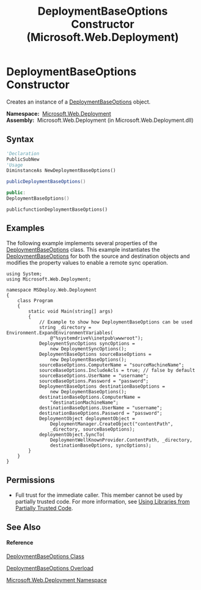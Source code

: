 ﻿---
title: DeploymentBaseOptions Constructor  (Microsoft.Web.Deployment)
TOCTitle: DeploymentBaseOptions Constructor
ms:assetid: M:Microsoft.Web.Deployment.DeploymentBaseOptions.#ctor
ms:mtpsurl: https://msdn.microsoft.com/en-us/library/microsoft.web.deployment.deploymentbaseoptions.deploymentbaseoptions(v=VS.90)
ms:contentKeyID: 20209325
ms.date: 05/02/2012
mtps_version: v=VS.90
dev_langs:
- vb
- csharp
- c++
- jscript
api_location:
- Microsoft.Web.Deployment.dll
api_name:
- Microsoft.Web.Deployment.DeploymentBaseOptions..ctor
api_type:
- Managed
topic_type:
- apiref
- kbSyntax
product_family_name: VS
ROBOTS: INDEX,FOLLOW
---

# DeploymentBaseOptions Constructor

Creates an instance of a [DeploymentBaseOptions](deploymentbaseoptions-class-microsoft-web-deployment.md) object.

**Namespace:**  [Microsoft.Web.Deployment](microsoft-web-deployment-namespace.md)  
**Assembly:**  Microsoft.Web.Deployment (in Microsoft.Web.Deployment.dll)

## Syntax

``` vb
'Declaration
PublicSubNew
'Usage
DiminstanceAs NewDeploymentBaseOptions()
```

``` csharp
publicDeploymentBaseOptions()
```

``` c++
public:
DeploymentBaseOptions()
```

``` jscript
publicfunctionDeploymentBaseOptions()
```

## Examples

The following example implements several properties of the [DeploymentBaseOptions](deploymentbaseoptions-class-microsoft-web-deployment.md) class. This example instantiates the [DeploymentBaseOptions](deploymentbaseoptions-class-microsoft-web-deployment.md) for both the source and destination objects and modifies the property values to enable a remote sync operation.

    using System;
    using Microsoft.Web.Deployment;
    
    namespace MSDeploy.Web.Deployment
    {
        class Program
        {
            static void Main(string[] args)
            {
                // Example to show how DeploymentBaseOptions can be used
                string _directory = Environment.ExpandEnvironmentVariables(
                    @"%systemdrive%\inetpub\wwwroot");
                DeploymentSyncOptions syncOptions = 
                    new DeploymentSyncOptions();
                DeploymentBaseOptions sourceBaseOptions = 
                    new DeploymentBaseOptions();
                sourceBaseOptions.ComputerName = "sourceMachineName";
                sourceBaseOptions.IncludeAcls = true; // false by default
                sourceBaseOptions.UserName = "username";
                sourceBaseOptions.Password = "password";
                DeploymentBaseOptions destinationBaseOptions = 
                    new DeploymentBaseOptions();
                destinationBaseOptions.ComputerName = 
                    "destinationMachineName";
                destinationBaseOptions.UserName = "username";
                destinationBaseOptions.Password = "password";
                DeploymentObject deploymentObject = 
                    DeploymentManager.CreateObject("contentPath", 
                    _directory, sourceBaseOptions);
                deploymentObject.SyncTo(
                    DeploymentWellKnownProvider.ContentPath, _directory,
                    destinationBaseOptions, syncOptions);
            }
        }
    }

## Permissions

  - Full trust for the immediate caller. This member cannot be used by partially trusted code. For more information, see [Using Libraries from Partially Trusted Code](https://msdn.microsoft.com/en-us/library/8skskf63\(v=vs.90\)).

## See Also

#### Reference

[DeploymentBaseOptions Class](deploymentbaseoptions-class-microsoft-web-deployment.md)

[DeploymentBaseOptions Overload](deploymentbaseoptions-constructor-microsoft-web-deployment.md)

[Microsoft.Web.Deployment Namespace](microsoft-web-deployment-namespace.md)

